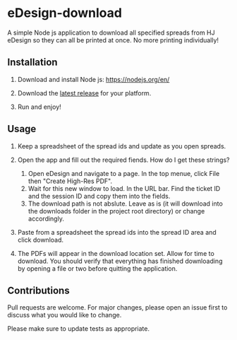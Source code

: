 # eDesign-download
A simple Node js application to download all specified spreads from HJ eDesign so they can all be printed at once. No more printing individually!

## Installation
1. Download and install Node js: https://nodejs.org/en/

2. Download the [latest release](https://github.com/oschwartz10612/eDesign-download/releases/latest) for your platform.

3. Run and enjoy!

## Usage

1. Keep a spreadsheet of the spread ids and update as you open spreads.

2. Open the app and fill out the required fiends. How do I get these strings? 

	1. Open eDesign and navigate to a page. In the top menue, click File then "Create High-Res PDF".
	2.  Wait for this new window to load. In the URL bar. Find the ticket ID and the session ID and copy them into the fields.
	3.  The download path is not abslute. Leave as is (it will download into the downloads folder in the project root directory) or change accordingly. 

3. Paste from a spreadsheet the spread ids into the spread ID area and click download.

4. The PDFs will appear in the download location set. Allow for time to download. You should verify that everything has finished downloading by opening a file or two before quitting the application.

## Contributions
Pull requests are welcome. For major changes, please open an issue first to discuss what you would like to change.

Please make sure to update tests as appropriate.

